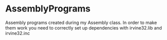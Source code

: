 # AssemblyPrograms
Assembly programs created during my Assembly class. In order to make them work you need to correctly set up dependencies with irvine32.lib and irvine32.inc
